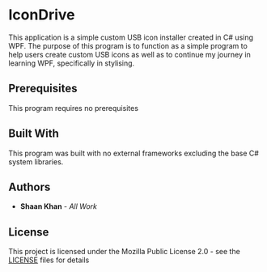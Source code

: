 # IconDrive
This application is a simple custom USB icon installer created in C# using WPF. The purpose of this program is to function as a simple program to help users create custom USB icons as well as to continue my journey in learning WPF, specifically in stylising.

## Prerequisites
This program requires no prerequisites

## Built With
This program was built with no external frameworks excluding the base C# system libraries.

## Authors
* **Shaan Khan** - *All Work*

## License
This project is licensed under the Mozilla Public License 2.0 - see the [LICENSE](https://github.com/ShaanCoding/IconDrive/blob/master/README.md) files for details
